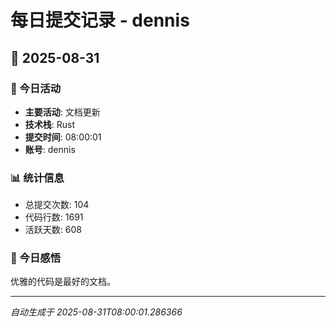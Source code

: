 # 每日提交记录 - dennis

## 📅 2025-08-31

### 🎯 今日活动
- **主要活动**: 文档更新
- **技术栈**: Rust
- **提交时间**: 08:00:01
- **账号**: dennis

### 📊 统计信息
- 总提交次数: 104
- 代码行数: 1691
- 活跃天数: 608

### 💭 今日感悟
优雅的代码是最好的文档。

---
*自动生成于 2025-08-31T08:00:01.286366*
